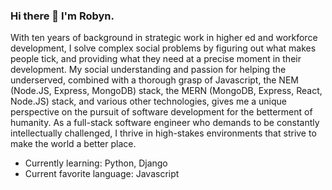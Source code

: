 ### Hi there 👋 I'm Robyn.


With ten years of background in strategic work in higher ed and workforce development, I solve complex social problems by figuring out what makes people tick, and providing what they need at a precise moment in their development. My social understanding and passion for helping the underserved, combined with a thorough grasp of Javascript, the NEM (Node.JS, Express, MongoDB) stack, the MERN (MongoDB, Express, React, Node.JS) stack, and various other technologies, gives me a unique perspective on the pursuit of software development for the betterment of humanity. As a full-stack software engineer who demands to be constantly intellectually challenged, I thrive in high-stakes environments that strive to make the world a better place. 


- Currently learning: Python, Django
- Current favorite language: Javascript 

<!--
**robyngoodner/robyngoodner** is a ✨ _special_ ✨ repository because its `README.md` (this file) appears on your GitHub profile.

Here are some ideas to get you started:

- 🔭 I’m currently working on ...
- 🌱 I’m currently learning ...
- 👯 I’m looking to collaborate on ...
- 🤔 I’m looking for help with ...
- 💬 Ask me about ...
- 📫 How to reach me: ...
- 😄 Pronouns: ...
- ⚡ Fun fact: ...
-->
